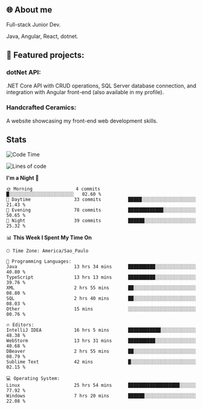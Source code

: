 ## 🌐 About me
Full-stack
Junior Dev. 

Java, Angular, React, dotnet.

## 🔧 Featured projects:
### dotNet API: 
.NET Core API with CRUD operations, SQL Server database connection, and integration with Angular front-end (also available in my profile).
### Handcrafted Ceramics: 
A website showcasing my front-end web development skills.

## Stats

<!--START_SECTION:waka-->
![Code Time](http://img.shields.io/badge/Code%20Time-170%20hrs%2011%20mins-blue)

![Lines of code](https://img.shields.io/badge/From%20Hello%20World%20I%27ve%20Written-40.3%20thousand%20lines%20of%20code-blue)

**I'm a Night 🦉** 

```text
🌞 Morning                4 commits           █░░░░░░░░░░░░░░░░░░░░░░░░   02.60 % 
🌆 Daytime                33 commits          █████░░░░░░░░░░░░░░░░░░░░   21.43 % 
🌃 Evening                78 commits          █████████████░░░░░░░░░░░░   50.65 % 
🌙 Night                  39 commits          ██████░░░░░░░░░░░░░░░░░░░   25.32 % 
```


📊 **This Week I Spent My Time On** 

```text
🕑︎ Time Zone: America/Sao_Paulo

💬 Programming Languages: 
Java                     13 hrs 34 mins      ██████████░░░░░░░░░░░░░░░   40.80 % 
TypeScript               13 hrs 13 mins      ██████████░░░░░░░░░░░░░░░   39.76 % 
XML                      2 hrs 55 mins       ██░░░░░░░░░░░░░░░░░░░░░░░   08.80 % 
SQL                      2 hrs 40 mins       ██░░░░░░░░░░░░░░░░░░░░░░░   08.03 % 
Other                    15 mins             ░░░░░░░░░░░░░░░░░░░░░░░░░   00.76 % 

🔥 Editors: 
IntelliJ IDEA            16 hrs 5 mins       ████████████░░░░░░░░░░░░░   48.38 % 
WebStorm                 13 hrs 31 mins      ██████████░░░░░░░░░░░░░░░   40.68 % 
DBeaver                  2 hrs 55 mins       ██░░░░░░░░░░░░░░░░░░░░░░░   08.79 % 
Sublime Text             42 mins             █░░░░░░░░░░░░░░░░░░░░░░░░   02.15 % 

💻 Operating System: 
Linux                    25 hrs 54 mins      ███████████████████░░░░░░   77.92 % 
Windows                  7 hrs 20 mins       ██████░░░░░░░░░░░░░░░░░░░   22.08 % 
```


<!--END_SECTION:waka-->
